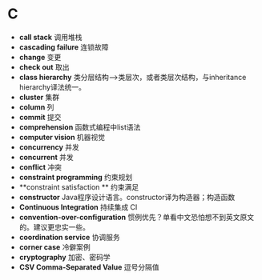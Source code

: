 # C
- **call stack** 调用堆栈
- **cascading failure** 连锁故障
- **change** 变更
- **check out** 取出
- **class hierarchy** 类分层结构-->类层次，或者类层次结构，与inheritance hierarchy译法统一。
- **cluster** 集群
- **column** 列
- **commit** 提交
- **comprehension** 函数式编程中list语法
- **computer vision** 机器视觉
- **concurrency** 并发
- **concurrent** 并发
- **conflict** 冲突
- **constraint programming** 约束规划
- **constraint satisfaction ** 约束满足
- **constructor** Java程序设计语言。constructor译为构造器；构造函数
- **Continuous Integration** 持续集成 CI
- **convention-over-configuration**     惯例优先？单看中文恐怕想不到英文原文的。建议更忠实一些。
- **coordination service** 协调服务
- **corner case** 冷僻案例 
- **cryptography** 加密、密码学
- **CSV Comma-Separated Value** 逗号分隔值